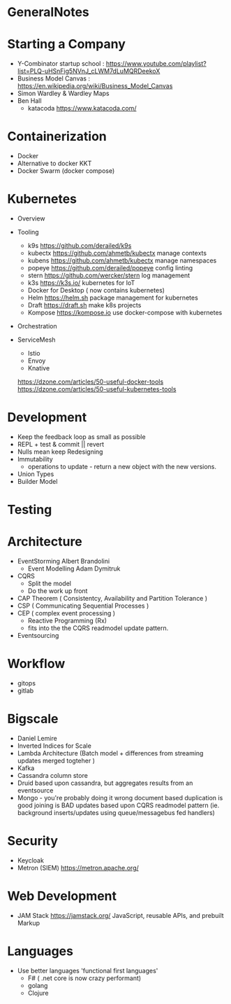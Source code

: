 # GeneralNotes

# Starting a Company
* Y-Combinator startup school : https://www.youtube.com/playlist?list=PLQ-uHSnFig5NVnJ_cLWM7dLuMQRDeekoX
* Business Model Canvas : https://en.wikipedia.org/wiki/Business_Model_Canvas 
* Simon Wardley & Wardley Maps
* Ben Hall
  * katacoda https://www.katacoda.com/

# Containerization
* Docker
* Alternative to docker KKT
* Docker Swarm (docker compose)

# Kubernetes
* Overview
* Tooling
  * k9s https://github.com/derailed/k9s 
  * kubectx https://github.com/ahmetb/kubectx manage contexts
  * kubens https://github.com/ahmetb/kubectx manage namespaces
  * popeye https://github.com/derailed/popeye config linting 
  * stern https://github.com/wercker/stern log management
  * k3s https://k3s.io/ kubernetes for IoT
  * Docker for Desktop ( now contains kubernetes)
  * Helm https://helm.sh package management for kubernetes
  * Draft https://draft.sh make k8s projects
  * Kompose https://kompose.io use docker-compose with kubernetes
* Orchestration
* ServiceMesh
  * Istio
  * Envoy
  * Knative
  
  https://dzone.com/articles/50-useful-docker-tools
  https://dzone.com/articles/50-useful-kubernetes-tools

# Development
* Keep the feedback loop as small as possible
* REPL + test & commit || revert
* Nulls mean keep Redesigning
* Immutability
  * operations to update - return a new object with the new versions.
* Union Types
* Builder Model
#  Testing

# Architecture
* EventStorming
  Albert Brandolini
  * Event Modelling
    Adam Dymitruk
* CQRS
  * Split the model
  * Do the work up front
* CAP Theorem ( Consistentcy, Availability and Partition Tolerance )
* CSP ( Communicating Sequential Processes ) 
* CEP ( complex event processing ) 
  * Reactive Programming (Rx)
  * fits into the the CQRS readmodel update pattern.
* Eventsourcing

# Workflow
* gitops
* gitlab

# Bigscale 
* Daniel Lemire
* Inverted Indices for Scale
* Lambda Architecture 
  (Batch model + differences from streaming updates merged togteher )
* Kafka
* Cassandra 
  column store
* Druid
  based upon cassandra, but aggregates results from an eventsource
* Mongo - you're probably doing it wrong
  document based
  duplication is good
  joining is BAD
  updates based upon CQRS readmodel pattern
  (ie. background inserts/updates using queue/messagebus fed handlers)

# Security
* Keycloak
* Metron (SIEM) 
  https://metron.apache.org/ 
  
# Web Development
* JAM Stack https://jamstack.org/ JavaScript, reusable APIs, and prebuilt Markup 

# Languages
* Use better languages 'functional first languages'
  * F# ( .net core is now crazy performant) 
  * golang
  * Clojure
